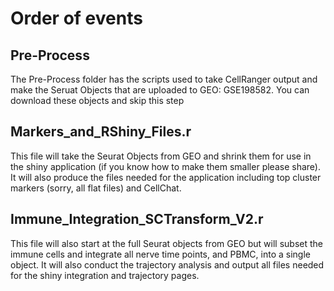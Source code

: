 # Order of events

## Pre-Process
The Pre-Process folder has the scripts used to take CellRanger output and make the Seruat Objects that are uploaded to GEO: GSE198582. You can download these objects and skip this step

## Markers_and_RShiny_Files.r
This file will take the Seurat Objects from GEO and shrink them for use in the shiny application (if you know how to make them smaller please share). It will also produce the files needed for the application including top cluster markers (sorry, all flat files) and CellChat.

## Immune_Integration_SCTransform_V2.r
This file will also start at the full Seurat objects from GEO but will subset the immune cells and integrate all nerve time points, and PBMC, into a single object. It will also conduct the trajectory analysis and output all files needed for the shiny integration and trajectory pages. 
